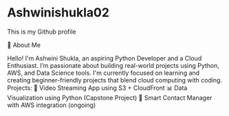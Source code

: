 # Ashwinishukla02
This is my Github profile

👋 About Me

Hello! I'm Ashwini Shukla, an aspiring Python Developer and a Cloud Enthusiast. I’m passionate about building real-world projects using Python, AWS, and Data Science tools. I'm currently focused on learning and creating beginner-friendly projects that blend cloud computing with coding.
Projects:
🎥 Video Streaming App using S3 + CloudFront
📊 Data Visualization using Python (Capstone Project)
🔐 Smart Contact Manager with AWS integration (ongoing)

